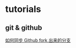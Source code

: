 # tutorials
## git & github
[如何同步 Github fork 出来的分支](http://jinlong.github.io/2015/10/12/syncing-a-fork/)
